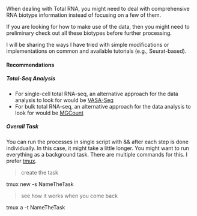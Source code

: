 When dealing with Total RNA, you might need to deal with comprehensive RNA biotype information instead of focusing on a few of them.

If you are looking for how to make use of the data, then you might need to preliminary check out all these biotypes before further processing. 

I will be sharing the ways I have tried with simple modifications or implementations on common and available tutorials (e.g., Seurat-based).

#### Recommendations

##### Total-Seq Analysis
* For single-cell total RNA-seq, an alternative approach for the data analysis to look for would be [VASA-Seq](https://github.com/hemberg-lab/VASAseq_2022)
* For bulk total RNA-seq, an alternative approach for the data analysis to look for would be [MGCount](https://github.com/hitaandrea/MGcount/tree/main)

##### Overall Task
You can run the processes in single script with && after each step is done individually. In this case, it might take a little longer. You might want to run everything as a background task. There are multiple commands for this. I prefer [tmux](https://github.com/tmux/tmux/wiki).
> create the task

tmux new -s NameTheTask
> see how it works when you come back

tmux a -t NameTheTask
